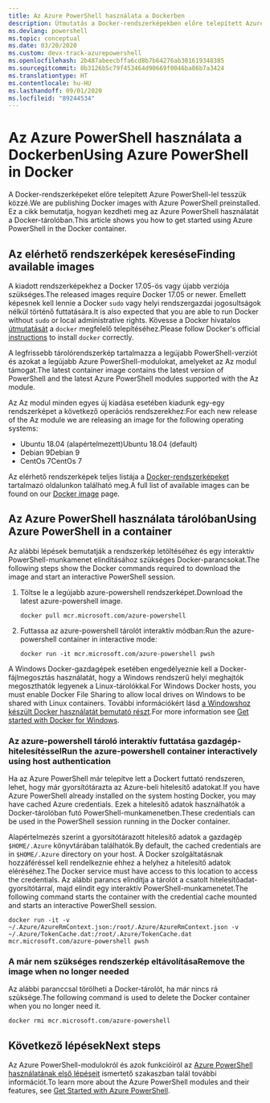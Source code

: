 ```yaml
---
title: Az Azure PowerShell használata a Dockerben
description: Útmutatás a Docker-rendszerképekben előre telepített Azure PowerShell használatához.
ms.devlang: powershell
ms.topic: conceptual
ms.date: 03/20/2020
ms.custom: devx-track-azurepowershell
ms.openlocfilehash: 2b487abeecbffa6cd8b7b64276ab301619348385
ms.sourcegitcommit: 8b3126b5c79f453464d90669f0046ba86b7a3424
ms.translationtype: HT
ms.contentlocale: hu-HU
ms.lasthandoff: 09/01/2020
ms.locfileid: "89244534"
---
```

# <a name="using-azure-powershell-in-docker"></a><span data-ttu-id="8b256-103">Az Azure PowerShell használata a Dockerben</span><span class="sxs-lookup"><span data-stu-id="8b256-103">Using Azure PowerShell in Docker</span></span>

<span data-ttu-id="8b256-104">A Docker-rendszerképeket előre telepített Azure PowerShell-lel tesszük közzé.</span><span class="sxs-lookup"><span data-stu-id="8b256-104">We are publishing Docker images with Azure PowerShell preinstalled.</span></span> <span data-ttu-id="8b256-105">Ez a cikk bemutatja, hogyan kezdheti meg az Azure PowerShell használatát a Docker-tárolóban.</span><span class="sxs-lookup"><span data-stu-id="8b256-105">This article shows you how to get started using Azure PowerShell in the Docker container.</span></span>

## <a name="finding-available-images"></a><span data-ttu-id="8b256-106">Az elérhető rendszerképek keresése</span><span class="sxs-lookup"><span data-stu-id="8b256-106">Finding available images</span></span>

<span data-ttu-id="8b256-107">A kiadott rendszerképekhez a Docker 17.05-ös vagy újabb verziója szükséges.</span><span class="sxs-lookup"><span data-stu-id="8b256-107">The released images require Docker 17.05 or newer.</span></span> <span data-ttu-id="8b256-108">Emellett képesnek kell lennie a Docker `sudo` vagy helyi rendszergazdai jogosultságok nélkül történő futtatására.</span><span class="sxs-lookup"><span data-stu-id="8b256-108">It is also expected that you are able to run Docker without `sudo` or local administrative rights.</span></span> <span data-ttu-id="8b256-109">Kövesse a Docker hivatalos [útmutatását][install] a `docker` megfelelő telepítéséhez.</span><span class="sxs-lookup"><span data-stu-id="8b256-109">Please follow Docker's official [instructions][install] to install `docker` correctly.</span></span>

<span data-ttu-id="8b256-110">A legfrissebb tárolórendszerkép tartalmazza a legújabb PowerShell-verziót és azokat a legújabb Azure PowerShell-modulokat, amelyeket az Az modul támogat.</span><span class="sxs-lookup"><span data-stu-id="8b256-110">The latest container image contains the latest version of PowerShell and the latest Azure PowerShell modules supported with the Az module.</span></span>

<span data-ttu-id="8b256-111">Az Az modul minden egyes új kiadása esetében kiadunk egy-egy rendszerképet a következő operációs rendszerekhez:</span><span class="sxs-lookup"><span data-stu-id="8b256-111">For each new release of the Az module we are releasing an image for the following operating systems:</span></span>

- <span data-ttu-id="8b256-112">Ubuntu 18.04 (alapértelmezett)</span><span class="sxs-lookup"><span data-stu-id="8b256-112">Ubuntu 18.04 (default)</span></span>
- <span data-ttu-id="8b256-113">Debian 9</span><span class="sxs-lookup"><span data-stu-id="8b256-113">Debian 9</span></span>
- <span data-ttu-id="8b256-114">CentOs 7</span><span class="sxs-lookup"><span data-stu-id="8b256-114">CentOs 7</span></span>

<span data-ttu-id="8b256-115">Az elérhető rendszerképek teljes listája a [Docker-rendszerképeket][az image] tartalmazó oldalunkon található meg.</span><span class="sxs-lookup"><span data-stu-id="8b256-115">A full list of available images can be found on our [Docker image][az image] page.</span></span>

## <a name="using-azure-powershell-in-a-container"></a><span data-ttu-id="8b256-116">Az Azure PowerShell használata tárolóban</span><span class="sxs-lookup"><span data-stu-id="8b256-116">Using Azure PowerShell in a container</span></span>

<span data-ttu-id="8b256-117">Az alábbi lépések bemutatják a rendszerkép letöltéséhez és egy interaktív PowerShell-munkamenet elindításához szükséges Docker-parancsokat.</span><span class="sxs-lookup"><span data-stu-id="8b256-117">The following steps show the Docker commands required to download the image and start an interactive PowerShell session.</span></span>

1. <span data-ttu-id="8b256-118">Töltse le a legújabb azure-powershell rendszerképet.</span><span class="sxs-lookup"><span data-stu-id="8b256-118">Download the latest azure-powershell image.</span></span>

   ```console
   docker pull mcr.microsoft.com/azure-powershell
   ```

1. <span data-ttu-id="8b256-119">Futtassa az azure-powershell tárolót interaktív módban:</span><span class="sxs-lookup"><span data-stu-id="8b256-119">Run the azure-powershell container in interactive mode:</span></span>

   ```console
   docker run -it mcr.microsoft.com/azure-powershell pwsh
   ```

<span data-ttu-id="8b256-120">A Windows Docker-gazdagépek esetében engedélyeznie kell a Docker-fájlmegosztás használatát, hogy a Windows rendszerű helyi meghajtók megoszthatók legyenek a Linux-tárolókkal.</span><span class="sxs-lookup"><span data-stu-id="8b256-120">For Windows Docker hosts, you must enable Docker File Sharing to allow local drives on Windows to be shared with Linux containers.</span></span> <span data-ttu-id="8b256-121">További információkért lásd [a Windowshoz készült Docker használatát bemutató részt][file-sharing].</span><span class="sxs-lookup"><span data-stu-id="8b256-121">For more information see [Get started with Docker for Windows][file-sharing].</span></span>

### <a name="run-the-azure-powershell-container-interactively-using-host-authentication"></a><span data-ttu-id="8b256-122">Az azure-powershell tároló interaktív futtatása gazdagép-hitelesítéssel</span><span class="sxs-lookup"><span data-stu-id="8b256-122">Run the azure-powershell container interactively using host authentication</span></span>

<span data-ttu-id="8b256-123">Ha az Azure PowerShell már telepítve lett a Dockert futtató rendszeren, lehet, hogy már gyorsítótárazta az Azure-beli hitelesítő adatokat.</span><span class="sxs-lookup"><span data-stu-id="8b256-123">If you have Azure PowerShell already installed on the system hosting Docker, you may have cached Azure credentials.</span></span> <span data-ttu-id="8b256-124">Ezek a hitelesítő adatok használhatók a Docker-tárolóban futó PowerShell-munkamenetben.</span><span class="sxs-lookup"><span data-stu-id="8b256-124">These credentials can be used in the PowerShell session running in the Docker container.</span></span>

<span data-ttu-id="8b256-125">Alapértelmezés szerint a gyorsítótárazott hitelesítő adatok a gazdagép `$HOME/.Azure` könyvtárában találhatók.</span><span class="sxs-lookup"><span data-stu-id="8b256-125">By default, the cached credentials are in `$HOME/.Azure` directory on your host.</span></span> <span data-ttu-id="8b256-126">A Docker szolgáltatásnak hozzáféréssel kell rendelkeznie ehhez a helyhez a hitelesítő adatok eléréséhez.</span><span class="sxs-lookup"><span data-stu-id="8b256-126">The Docker service must have access to this location to access the credentials.</span></span> <span data-ttu-id="8b256-127">Az alábbi parancs elindítja a tárolót a csatolt hitelesítőadat-gyorsítótárral, majd elindít egy interaktív PowerShell-munkamenetet.</span><span class="sxs-lookup"><span data-stu-id="8b256-127">The following command starts the container with the credential cache mounted and starts an interactive PowerShell session.</span></span>

```console
docker run -it -v ~/.Azure/AzureRmContext.json:/root/.Azure/AzureRmContext.json -v ~/.Azure/TokenCache.dat:/root/.Azure/TokenCache.dat mcr.microsoft.com/azure-powershell pwsh
```

### <a name="remove-the-image-when-no-longer-needed"></a><span data-ttu-id="8b256-128">A már nem szükséges rendszerkép eltávolítása</span><span class="sxs-lookup"><span data-stu-id="8b256-128">Remove the image when no longer needed</span></span>

<span data-ttu-id="8b256-129">Az alábbi paranccsal törölheti a Docker-tárolót, ha már nincs rá szüksége.</span><span class="sxs-lookup"><span data-stu-id="8b256-129">The following command is used to delete the Docker container when you no longer need it.</span></span>

```console
docker rmi mcr.microsoft.com/azure-powershell
```

## <a name="next-steps"></a><span data-ttu-id="8b256-130">Következő lépések</span><span class="sxs-lookup"><span data-stu-id="8b256-130">Next steps</span></span>

<span data-ttu-id="8b256-131">Az Azure PowerShell-modulokról és azok funkcióiról az [Azure PowerShell használatának első lépéseit](get-started-azureps.md) ismertető szakaszban talál további információt.</span><span class="sxs-lookup"><span data-stu-id="8b256-131">To learn more about the Azure PowerShell modules and their features, see [Get Started with Azure PowerShell](get-started-azureps.md).</span></span>

<!-- link references -->
[install]: https://docs.docker.com/engine/installation/
[powershell image]: https://hub.docker.com/_/microsoft-powershell
[az image]: https://hub.docker.com/_/microsoft-azure-powershell
[file-sharing]: https://docs.docker.com/docker-for-windows/#file-sharing
